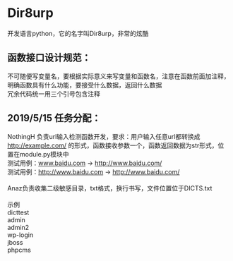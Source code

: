 Dir8urp
========
开发语言python，它的名字叫Dir8urp，非常的炫酷<br>

函数接口设计规范：
--

不可随便写变量名，要根据实际意义来写变量和函数名，注意在函数前面加注释，明确函数具有什么功能，要接受什么数据，返回什么数据<br>
冗余代码统一用三个引号包含注释<br>

2019/5/15 任务分配：
--

NothingH 负责url输入检测函数开发，要求：用户输入任意url都转换成 http://example.com/ 的形式，函数接收参数一个，函数返回数据为str形式，位置在module.py模块中<br>
测试用例：www.baidu.com  -> http://www.baidu.com/<br>
测试用例：http://www.baidu.com -> http://www.baidu.com/<br>
<br>
Anaz负责收集二级敏感目录，txt格式，换行书写，文件位置位于DICTS.txt<br>
<br>
示例<br>
  dicttest<br>
  admin<br>
  admin2<br>
  wp-login<br>
  jboss<br>
  phpcms<br>
 
